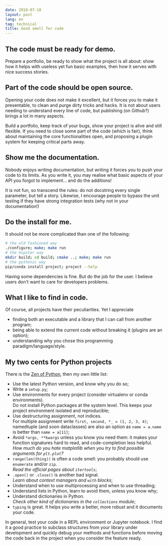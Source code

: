 ```yaml
---
date: 2018-07-18
layout: post
lang: en
tag: technical
title: Good smell for code
---
```


## The code must be ready for demo.

Prepare a portfolio, be ready to show what the project is all about: show how it helps with useless yet fun basic examples, then how it serves with nice success stories.

## Part of the code should be open source.

Opening your code does not make it excellent, but it forces you to make it presentable, to clean and purge dirty tricks and hacks. It is not about users needing to understand every line of code, but publishing (on Github?) brings a lot in many aspects.

Build a portfolio, keep track of your bugs, show your project is alive and still flexible. If you need to close some part of the code (which is fair), think about maintaining the core functionalities open, and proposing a plugin system for keeping critical parts away.

## Show me the documentation.

Nobody enjoys writing documentation, but writing it forces you to push your code to its limits. As you write it, you may realise what basic aspects of your API you forgot to implement... and do the additions!

It is not fun, so transcend the rules: do not docstring every single parameter, but tell a story. Likewise, I encourage people to bypass the unit testing if they have strong integration tests (why not in your documentation!)

## Do the install for me.

It should not be more complicated than one of the following:

```sh
# the old fashioned way
./configure; make; make run
# the hipster way
mkdir build; cd build; cmake ..; make; make run
# the pythonic way
pip/conda install project; project --help
```

Having some dependencies is fine. But do the job for the user. I believe users don't want to care for developers problems.

## What I like to find in code.

Of course, all projects have their peculiarities. Yet I appreciate

- finding both an executable and a library that I can call from another program;
- being able to extend the current code without breaking it (plugins are an option);
- understanding why you chose this programming paradigm/language/style.

## My two cents for Python projects

There is the [Zen of Python](https://www.python.org/dev/peps/pep-0020/), then my own little list:

- Use the latest Python version, and know why you do so;
- Write a `setup.py`;
- Use environments for every project (consider virtualenv or conda environments).  
  Do not install Python packages at the system level. This keeps your project environment isolated and reproducible;
- Use destructuring assignment, not indices.  
  For multiple assignment write `first, second, *_ = (1, 2, 3, 4)`; namedtuple (and soon dataclasses) are also an option as `name = a.name` is better than `name = a[11]`;
- Avoid `*args, **kwargs` unless you know you need them: it makes your function signatures hard to read, and code-completion less helpful.  
*How much do you hate matplotlib when you try to find possible arguments for `plt.plot`?*
- `range(len(thing))` is often a code smell: you probably should use `enumerate` and/or `zip`.  
  *Read the official pages about `itertools`*;
- `.open()` or `.close()` is another bad signal.  
  *Learn about context managers and `with` blocks*;
- Understand when to use multiprocessing and when to use threading;
- Understand lists in Python, learn to avoid them, unless you know why;
- Understand dictionaries in Python.  
  *Check other kind of dictionaries in the `collections` module*;
- `typing` is great. It helps you write a better, more robust and it documents your code.

In general, test your code in a REPL environment or Jupyter notebook. I find it a good practice to subclass structures from your library under development and quickly debug your methods and functions before moving the code back in the project when you consider the feature ready.
